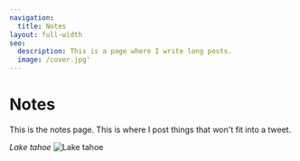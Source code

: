 ```yaml
---
navigation:
  title: Notes
layout: full-width
seo:
  description: This is a page where I write long posts.
  image: /cover.jpg'
---
```


# Notes

This is the notes page. This is where I post things that won't fit into a tweet.

*Lake tahoe*
![Lake tahoe](/cover.jpg)

